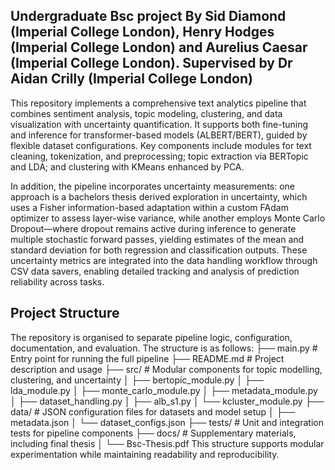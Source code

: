 
## Undergraduate Bsc project By Sid Diamond (Imperial College London), Henry Hodges (Imperial College London) and Aurelius Caesar (Imperial College London). Supervised by Dr Aidan Crilly (Imperial College London)

This repository implements a comprehensive text analytics pipeline that combines sentiment analysis, topic modeling, clustering, and data visualization with uncertainty quantification. It supports both fine-tuning and inference for transformer-based models (ALBERT/BERT), guided by flexible dataset configurations. Key components include modules for text cleaning, tokenization, and preprocessing; topic extraction via BERTopic and LDA; and clustering with KMeans enhanced by PCA.

In addition, the pipeline incorporates uncertainty measurements: one approach is a bachelors thesis derived exploration in uncertainty, which uses a Fisher information-based adaptation within a custom FAdam optimizer to assess layer-wise variance, while another employs Monte Carlo Dropout—where dropout remains active during inference to generate multiple stochastic forward passes, yielding estimates of the mean and standard deviation for both regression and classification outputs. These uncertainty metrics are integrated into the data handling workflow through CSV data savers, enabling detailed tracking and analysis of prediction reliability across tasks.

## Project Structure

The repository is organised to separate pipeline logic, configuration, documentation, and evaluation. The structure is as follows:
├── main.py # Entry point for running the full pipeline 
├── README.md # Project description and usage 
├── src/ # Modular components for topic modelling, clustering, and uncertainty 
│ ├── bertopic_module.py 
│ ├── lda_module.py 
│ ├── monte_carlo_module.py 
│ ├── metadata_module.py │ ├── dataset_handling.py 
│ ├── alb_s1.py 
│ └── kcluster_module.py
├── data/ # JSON configuration files for datasets and model setup 
│ ├── metadata.json 
│ └── dataset_configs.json 
├── tests/ # Unit and integration tests for pipeline components 
├── docs/ # Supplementary materials, including final thesis │ └── Bsc-Thesis.pdf
This structure supports modular experimentation while maintaining readability and reproducibility.

